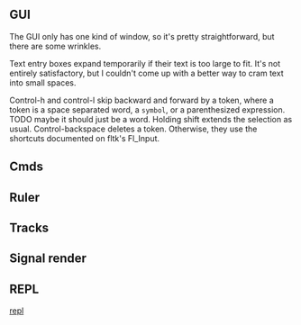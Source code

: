 ## GUI

The GUI only has one kind of window, so it's pretty straightforward, but there
are some wrinkles.

Text entry boxes expand temporarily if their text is too large to fit.  It's
not entirely satisfactory, but I couldn't come up with a better way to cram
text into small spaces.

Control-h and control-l skip backward and forward by a token, where a token is
a space separated word, a `symbol`, or a parenthesized expression.  TODO maybe
it should just be a word.  Holding shift extends the selection as usual.
Control-backspace deletes a token.  Otherwise, they use the shortcuts
documented on fltk's Fl_Input.

## Cmds

## Ruler

## Tracks

## Signal render

## REPL

[repl](repl.md.html)
